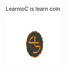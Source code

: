 LearnioC is learn coin

<a href="#">
  <img width="145" height="125" src="mDrivEngine/learnioc.png" >
</a>
